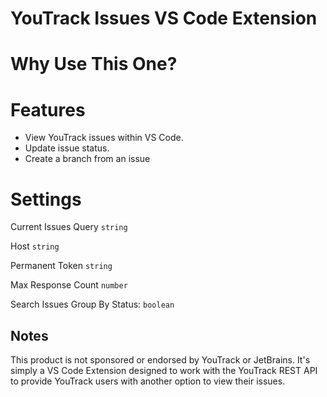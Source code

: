 # YouTrack Issues VS Code Extension

# Why Use This One?

# Features

- View YouTrack issues within VS Code.
- Update issue status.
- Create a branch from an issue

# Settings

Current Issues Query `string`

Host `string`

Permanent Token `string`

Max Response Count `number`

Search Issues Group By Status: `boolean`

## Notes

This product is not sponsored or endorsed by YouTrack or JetBrains. It's simply a VS Code Extension designed to work with the YouTrack REST API to provide YouTrack users with another option to view their issues.

